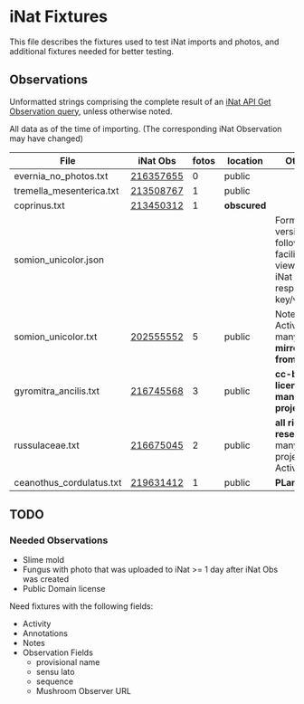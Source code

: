 # iNat Fixtures

This file describes the fixtures used to test iNat imports and photos,
and additional fixtures needed for better testing.

## Observations

Unformatted strings comprising the complete result of an [iNat API Get Observation query](https://api.inaturalist.org/v1/docs/#!/Observations/get_observations_id), unless otherwise noted.

All data as of the time of importing. (The corresponding iNat Observation may have changed)

| File | iNat Obs | fotos | location | Other |
| ---- | -------- | ----- | -------- | ----- |
| evernia_no_photos.txt | [216357655](https://www.inaturalist.org/observations/216357655) | 0 | public | |
| tremella_mesenterica.txt | [213508767](https://www.inaturalist.org/observations/213508767) | 1 | public | |
| coprinus.txt | [213450312](https://www.inaturalist.org/observations/213450312) | 1 | **obscured** | |
| somion_unicolor.json |  |  |  | Formatted version of following; facilitates viewing iNat API response key/values |
| somion_unicolor.txt | [202555552](https://www.inaturalist.org/observations/202555552) | 5 | public | Notes, Activity, many IDs, **mirrored from MO**|
| gyromitra_ancilis.txt | [216745568](https://www.inaturalist.org/observations/216745568) | 3 | public | **cc-by license**, **many projects** |
| russulaceae.txt | [216675045](https://www.inaturalist.org/observations/216675045) | 2 | public | **all rights reserved**, many projects, Activity |
| ceanothus_cordulatus.txt | [219631412](https://www.inaturalist.org/observations/219631412) | 1 | public | **PLantae** |

## TODO

### Needed Observations

- Slime mold
- Fungus with photo that was uploaded to iNat >= 1 day after iNat Obs was created
- Public Domain license

Need fixtures with the following fields:

- Activity
- Annotations
- Notes
- Observation Fields
  - provisional name
  - sensu lato
  - sequence
  - Mushroom Observer URL
